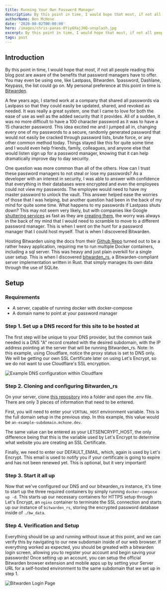 ```yaml
---
title: Running Your Own Password Manager
description: By this point in time, I would hope that most, if not all people reading this blog post are aware of the benefits that password managers have to offer. You may even be using one...
authorName: Ben McHone
date: '2020-08-02T00:00:00'
hero: /images/chris-panas-0Yiy0XajJHQ-unsplash.jpg
excerpt: By this point in time, I would hope that most, if not all people reading this blog post are aware of the benefits that password managers have to offer. You may even be using one...
tags: post
---
```


## Introduction

By this point in time, I would hope that most, if not all people reading this blog post are aware of the benefits that password managers have to offer. You may even be using one, like Lastpass, Bitwarden. 1password, Dashlane, Keypass, the list could go on. My personal preference at this point in time is [Bitwarden](https://bitwarden.com/).

A few years ago, I started work at a company that shared all passwords via Lastpass so that they could easily be updated, shared, and revoked as needed. It was really a great system, one that I came to love for both the ease of use as well as the added security that it provides. All of a sudden, it was no more difficult to have a 100 character password as it was to have a 15 character password. This idea excited me and I jumped all in, changing every one of my passwords to a secure, randomly generated password that would not easily be cracked through password lists, brute force, or any other common method today. Things stayed like this for quite some time and I would even help friends, family, colleagues, and anyone else that would listen sign up for a password manager, knowing that it can help dramatically improve day to day security. 

One question was more common than all of the others. How can I trust these password managers to not steal or lose my passwords? As a developer with an interest in security, I was able to answer with confidence that everything in their databases were encrypted and even the employees could not view my passwords. The employee would need to have my master password to unlock the vault. This answer helped ease the worries of those that I was helping, but another question had been in the back of my mind for quite some time. What happens to my passwords if Lastpass shuts down? This may not seem very likely, but with companies like Google [shuttering services](https://www.theverge.com/2019/3/12/18261932/google-allo-messaging-app-shutting-down-march-12th-2019) as fast as they are [creating them](https://9to5google.com/2016/09/18/googles-allo-is-apparently-launching-september-21st/), the worry was always in the back of my mind that I would need to scramble to move to a different password manager. This is when I went on the hunt for a password manager that I could host myself. That is when I discovered Bitwarden.

Hosting Bitwarden using the docs from their [Github Repo](https://github.com/bitwarden/server) turned out to be a rather heavy application, requiring me to run multiple Docker containers, including a sql server. This was heavy and just plain overkill for a single user setup. This is when I discovered [bitwarden_rs](https://github.com/dani-garcia/bitwarden_rs), a Bitwarden-compliant server implementation written in Rust. that simply manages its own data through the use of SQLite.

## Setup

### Requirements

* A server, capable of running docker with docker-compose
* A domain name to point at your password manager

### Step 1. Set up a DNS record for this site to be hosted at

The first step will be unique to your DNS provider, but the common task needed is a DNS "A" record created with the desired subdomain, with the IP address pointing at the server that will be running Bitwarden_rs. Note: In this example, using Cloudflare, notice the proxy status is set to DNS only. We will be getting our own SSL Certificate later on using Let's Encrypt, so we do not want to use Cloudflare's SSL encryption.

![Example DNS configuration within Cloudflare](/images/cloudflare_subdomain_example.png)

### Step 2. Cloning and configuring Bitwarden_rs

On your server, clone [this repository](https://github.com/BenMcH/bitwarden_rs-docker-compose) into a folder and open the .env file. There are only 3 pieces of information that need to be entered.

First, you will need to enter your `VIRTUAL_HOST` environment variable. This is the full domain setup in the previous step. In this example, this value would be `an-example-subdomain.mchone.dev`.

The same value can be entered as your LETSENCRYPT_HOST, the only difference being that this is the variable used by Let's Encrypt to determine what website you are creating an SSL Certificate.

Finally, we need to enter our DEFAULT_EMAIL, which, again is used by Let's Encrypt. This email is used to notify you if your certificate is going to expire and has not been renewed yet. This is optional, but it very important!

### Step 3. Start it all up

Now that we've configured our DNS and our bitwarden_rs instance, it's time to start up the three required containers by simply running `docker-compose up -d`. This starts up our necessary containers for HTTPS setup through Let's Encrypt, an `nginx` container to terminate the SSL connection and starts up our instance of `bitwarden_rs`, storing the encrypted password database inside of `./bw_data`.

### Step 4. Verification and Setup

Everything should be up and running without issue at this point, and we can verify this by navigating to our new subdomain inside of our web browser. If everything worked as expected, you should be greated with a bitwarden login screen, allowing you to register your account and begin saving your passwords! Once setting up an account, you can setup the official Bitwarden browser extension and mobile apps up by setting your Server URL for a self-hosted environment to the same subdomain that we set up in step 1. 

![Bitwarden Login Page](/images/bitwarden_login.png)
